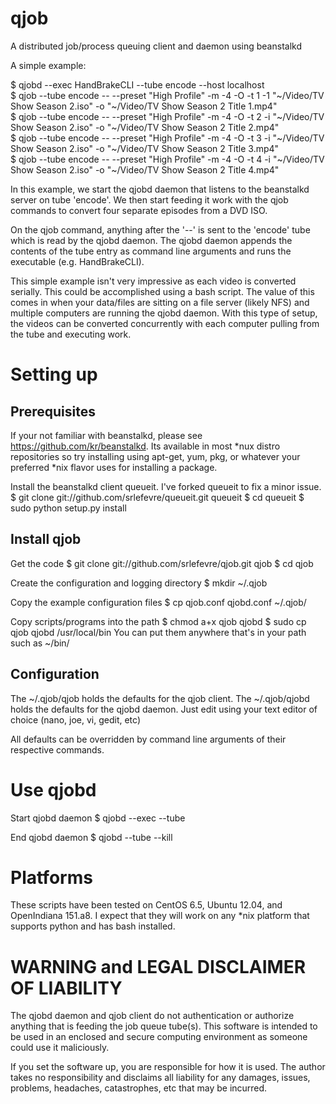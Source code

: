 qjob
====

A distributed job/process queuing client and daemon using beanstalkd

A simple example:

$ qjobd --exec HandBrakeCLI --tube encode --host localhost<br>
$ qjob --tube encode -- --preset "High Profile" -m -4 -O -t 1  -1 "~/Video/TV Show Season 2.iso" -o "~/Video/TV Show Season 2 Title 1.mp4"<br>
$ qjob --tube encode -- --preset "High Profile" -m -4 -O -t 2 -i "~/Video/TV Show Season 2.iso" -o "~/Video/TV Show Season 2 Title 2.mp4"<br>
$ qjob --tube encode -- --preset "High Profile" -m -4 -O -t 3 -i "~/Video/TV Show Season 2.iso" -o "~/Video/TV Show Season 2 Title 3.mp4"<br>
$ qjob --tube encode -- --preset "High Profile" -m -4 -O -t 4 -i "~/Video/TV Show Season 2.iso" -o "~/Video/TV Show Season 2 Title 4.mp4"<br>

In this example, we start the qjobd daemon that listens to the beanstalkd server on tube 'encode'.  We then start feeding it work with 
the qjob commands to convert four separate episodes from a DVD ISO.  

On the qjob command, anything after the '--' is sent to the 'encode' tube which is read by the qjobd daemon.  The 
qjobd daemon appends the contents of the tube entry as command line arguments and runs the executable (e.g. HandBrakeCLI).

This simple example isn't very impressive as each video is converted serially.  This could be accomplished 
using a bash script.
The value of this comes in when your data/files are sitting on a file server (likely NFS) and 
multiple computers are running the qjobd daemon.  With this type of setup, the videos 
can be converted concurrently with each computer pulling from the tube and executing work.


Setting up
==========
Prerequisites
-------------
If your not familiar with beanstalkd, please see https://github.com/kr/beanstalkd.  Its available in most *nux distro repositories so 
try installing using apt-get, yum, pkg, or whatever your preferred *nix flavor uses for installing a package.

Install the beanstalkd client queueit.  I've forked queueit to fix a minor issue.
$ git clone git://github.com/srlefevre/queueit.git queueit
$ cd queueit
$ sudo python setup.py install


Install qjob
------------
Get the code
$ git clone git://github.com/srlefevre/qjob.git qjob
$ cd qjob

Create the configuration and logging directory
$ mkdir ~/.qjob

Copy the example configuration files
$ cp qjob.conf qjobd.conf ~/.qjob/

Copy scripts/programs into the path
$ chmod a+x qjob qjobd
$ sudo cp qjob qjobd /usr/local/bin
You can put them anywhere that's in your path such as ~/bin/

Configuration
-------------
The ~/.qjob/qjob holds the defaults for the qjob client.
The ~/.qjob/qjobd holds the defaults for the qjobd daemon.
Just edit using your text editor of choice (nano, joe, vi, gedit, etc)

All defaults can be overridden by command line arguments of their respective commands.

Use qjobd
===
Start qjobd daemon
$ qjobd --exec <exec name> --tube <tube name>

End qjobd daemon
$ qjobd --tube <tube name> --kill

Platforms
=========
These scripts have been tested on CentOS 6.5, Ubuntu 12.04, and OpenIndiana 151.a8.  I expect that they will
work on any *nix platform that supports python and has bash installed.

WARNING and LEGAL DISCLAIMER OF LIABILITY
=======
The qjobd daemon and qjob client do not authentication or authorize anything that is feeding the job queue
tube(s).  This software is intended to be used in an enclosed and secure computing environment as someone 
could use it maliciously.  

If you set the software up, you are responsible for how it is used.  The author takes no responsibility and disclaims 
all liability for any damages, issues, problems, headaches, catastrophes, etc that may be incurred.  
